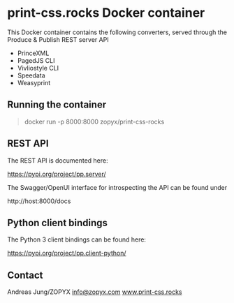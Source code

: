 # print-css.rocks Docker container

This Docker container contains the following converters, served through
the Produce & Publish REST server API

- PrinceXML
- PagedJS CLI
- Vivliostyle CLI
- Speedata
- Weasyprint

## Running the container

   > docker run -p 8000:8000 zopyx/print-css-rocks

## REST API 

The REST API is documented here:

https://pypi.org/project/pp.server/

The Swagger/OpenUI interface for introspecting the API can be found under

http://host:8000/docs


## Python client bindings

The Python 3 client bindings can be found here:

https://pypi.org/project/pp.client-python/

## Contact

Andreas Jung/ZOPYX
info@zopyx.com
www.print-css.rocks 
